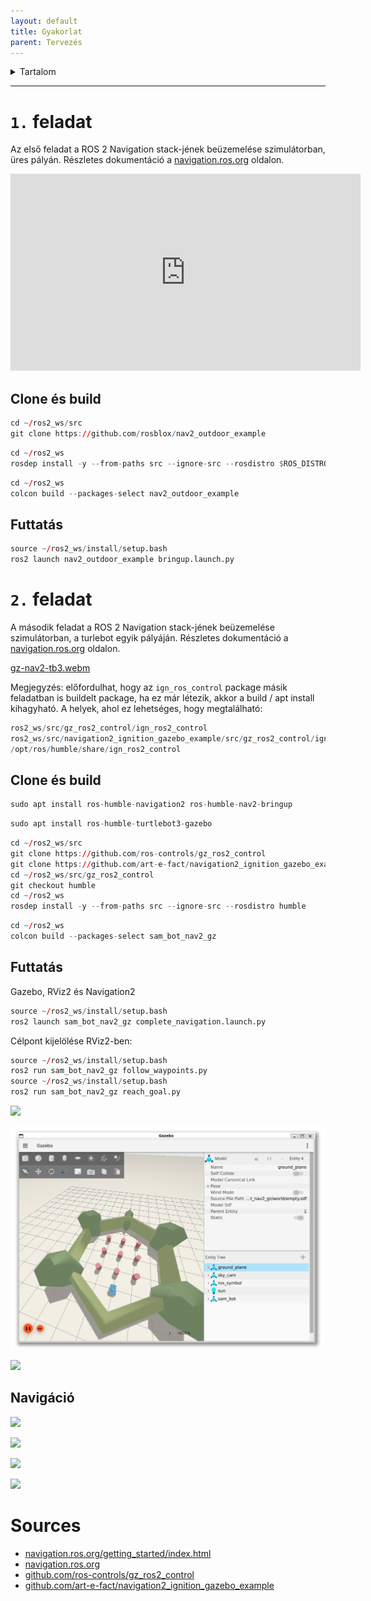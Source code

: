 ```yaml
---
layout: default
title: Gyakorlat
parent: Tervezés
---
```


 

<details markdown="block">
  <summary>
    Tartalom
  </summary>
  {: .text-delta }
1. TOC
{:toc}
</details>

---




# `1.` feladat


Az első feladat a ROS 2 Navigation stack-jének beüzemelése szimulátorban, üres pályán. Részletes dokumentáció a [navigation.ros.org](https://navigation.ros.org/) oldalon.

<iframe width="560" height="315" src="https://www.youtube.com/embed/gjaXRG1d2Fw?si=Xf2iOuBe8ihZnKuV" title="YouTube video player" frameborder="0" allow="accelerometer; autoplay; clipboard-write; encrypted-media; gyroscope; picture-in-picture; web-share" allowfullscreen></iframe>

## Clone és build

``` r
cd ~/ros2_ws/src
git clone https://github.com/rosblox/nav2_outdoor_example
```

``` r
cd ~/ros2_ws
rosdep install -y --from-paths src --ignore-src --rosdistro $ROS_DISTRO
```

``` r
cd ~/ros2_ws
colcon build --packages-select nav2_outdoor_example
```

## Futtatás

``` r
source ~/ros2_ws/install/setup.bash
ros2 launch nav2_outdoor_example bringup.launch.py
```

# `2.` feladat


A második feladat a ROS 2 Navigation stack-jének beüzemelése szimulátorban, a turlebot egyik pályáján. Részletes dokumentáció a [navigation.ros.org](https://navigation.ros.org/) oldalon.

[gz-nav2-tb3.webm](https://user-images.githubusercontent.com/2298371/226628768-818a7c3f-e5e1-49c6-b819-112c2cfa668b.webm)

Megjegyzés: előfordulhat, hogy az `ign_ros_control` package másik feladatban is buildelt package, ha ez már létezik, akkor a build / apt install kihagyható. A helyek, ahol ez lehetséges, hogy megtalálható:
``` r
ros2_ws/src/gz_ros2_control/ign_ros2_control
ros2_ws/src/navigation2_ignition_gazebo_example/src/gz_ros2_control/ign_ros2_control
/opt/ros/humble/share/ign_ros2_control
```


## Clone és build

```r
sudo apt install ros-humble-navigation2 ros-humble-nav2-bringup
```

```r
sudo apt install ros-humble-turtlebot3-gazebo
```


``` r
cd ~/ros2_ws/src
git clone https://github.com/ros-controls/gz_ros2_control
git clone https://github.com/art-e-fact/navigation2_ignition_gazebo_example
cd ~/ros2_ws/src/gz_ros2_control
git checkout humble
cd ~/ros2_ws
rosdep install -y --from-paths src --ignore-src --rosdistro humble
```

``` r
cd ~/ros2_ws
colcon build --packages-select sam_bot_nav2_gz
```
## Futtatás

Gazebo, RViz2 és Navigation2
``` r
source ~/ros2_ws/install/setup.bash
ros2 launch sam_bot_nav2_gz complete_navigation.launch.py
```

Célpont kijelölése RViz2-ben:
``` r
source ~/ros2_ws/install/setup.bash
ros2 run sam_bot_nav2_gz follow_waypoints.py
source ~/ros2_ws/install/setup.bash
ros2 run sam_bot_nav2_gz reach_goal.py
``` 

![](https://raw.githubusercontent.com/ros-planning/navigation.ros.org/master/images/rviz/rviz-not-started.png)

![](gazebo_turtlebot01.png)



![](https://raw.githubusercontent.com/ros-planning/navigation.ros.org/master/images/rviz/rviz_initial.png)

## Navigáció

![](https://raw.githubusercontent.com/ros-planning/navigation.ros.org/master/images/rviz/rviz-set-initial-pose.png)

![](https://raw.githubusercontent.com/ros-planning/navigation.ros.org/master/images/rviz/navstack-ready.png)

![](https://raw.githubusercontent.com/ros-planning/navigation.ros.org/master/images/rviz/navigate-to-pose.png)
   
![](https://raw.githubusercontent.com/ros-planning/navigation.ros.org/master/images/navigation_with_recovery_behaviours.gif)

# Sources
- [navigation.ros.org/getting_started/index.html](https://navigation.ros.org/getting_started/index.html)
- [navigation.ros.org](https://navigation.ros.org)
- [github.com/ros-controls/gz_ros2_control](https://github.com/ros-controls/gz_ros2_control)
- [github.com/art-e-fact/navigation2_ignition_gazebo_example](https://github.com/art-e-fact/navigation2_ignition_gazebo_example)